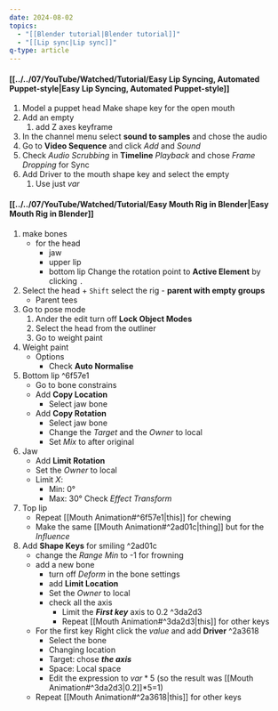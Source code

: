 ```yaml
---
date: 2024-08-02
topics:
  - "[[Blender tutorial|Blender tutorial]]"
  - "[[Lip sync|Lip sync]]"
q-type: article
---
```


#### [[../../07/YouTube/Watched/Tutorial/Easy Lip Syncing, Automated Puppet-style|Easy Lip Syncing, Automated Puppet-style]]
1. Model a puppet head
	Make shape key for the open mouth
2. Add an empty
	1. add Z axes keyframe
3. In the channel menu select **sound to samples** and chose the audio
4. Go to **Video Sequence** and click *Add* and *Sound* 
5. Check *Audio Scrubbing* in **Timeline** *Playback* and chose *Frame Dropping* for Sync
6. Add Driver to the mouth shape key and select the empty
	1. Use just $var$
#### [[../../07/YouTube/Watched/Tutorial/Easy Mouth Rig in Blender|Easy Mouth Rig in Blender]]
1. make bones 
	- for the head
		- jaw
		- upper lip
		- bottom lip
		Change the rotation point to **Active Element** by clicking `.` 
2. Select the head + `Shift` select the rig - **parent with empty groups**
	- Parent tees
3. Go to pose mode
	1. Ander the edit turn off **Lock Object Modes**
	2. Select the head from the outliner
	3. Go to weight paint
4. Weight paint
	- Options
		- Check **Auto Normalise**
5. Bottom lip ^6f57e1
	- Go to bone constrains
	- Add **Copy Location**
		- Select jaw bone
	- Add **Copy Rotation**
		- Select jaw bone
		- Change the *Target* and the *Owner* to local
		- Set *Mix* to after original
6. Jaw
	- Add **Limit Rotation**
	- Set  the *Owner* to local
	- Limit *X*:
		- Min: 0°
		- Max: 30°
		Check *Effect Transform*
7. Top lip 
	- Repeat [[Mouth Animation#^6f57e1|this]] for chewing
	- Make the same [[Mouth Animation#^2ad01c|thing]] but for the *Influence*
1. Add **Shape Keys** for smiling ^2ad01c
	- change the *Range Min* to -1 for frowning
	- add a new bone
		- turn off *Deform* in the bone settings
		- add **Limit Location**
		- Set  the *Owner* to local
		- check all the axis
			- Limit the ***First key*** axis to 0.2 ^3da2d3
			- Repeat [[Mouth Animation#^3da2d3|this]] for other keys
	- For the first key Right click the *value* and add **Driver** ^2a3618
		- Select the bone
		- Changing location
		- Target: chose ***the axis***
		- Space: Local space
		- Edit the expression to $var*5$ (so the result was [[Mouth Animation#^3da2d3|0.2]]*5=1)
	- Repeat [[Mouth Animation#^2a3618|this]] for other keys
